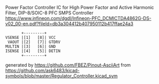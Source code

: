 Power Factor Controller IC for High Power Factor and Active Harmonic Filter, DIP-8/SOIC-8
PFC SMPS Controller
https://www.infineon.com/dgdl/Infineon-PFC_DCMICTDA4862G-DS-v02_00-en.pdf?fileId=db3a304412b407950112b417ffae24a3


	       +---------+
	VSENSE |[1]   [8]| VCC
	 VAOUT |[2]   [7]| GTDRV
	MULTIN |[3]   [6]| GND
	ISENSE |[4]   [5]| DETIN
	       +---------+


generated by https://github.com/FBEZ/Pinout-AsciiArt from https://github.com/ask6483/kicad-symbols/blob/master/Regulator_Controller.kicad_sym